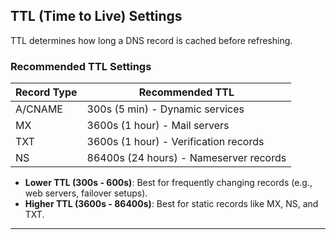 
## **TTL (Time to Live) Settings**
TTL determines how long a DNS record is cached before refreshing.

### **Recommended TTL Settings**
| Record Type | Recommended TTL |
|------------|----------------|
| A/CNAME | 300s (5 min) - Dynamic services |
| MX | 3600s (1 hour) - Mail servers |
| TXT | 3600s (1 hour) - Verification records |
| NS | 86400s (24 hours) - Nameserver records |

- **Lower TTL (300s - 600s)**: Best for frequently changing records (e.g., web servers, failover setups).
- **Higher TTL (3600s - 86400s)**: Best for static records like MX, NS, and TXT.

---
